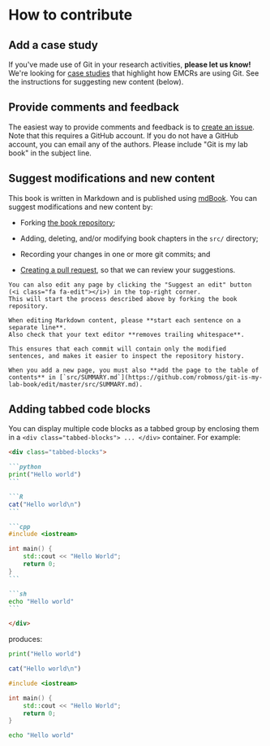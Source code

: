 # How to contribute

## Add a case study

If you've made use of Git in your research activities, **please let us know!**
We're looking for [case studies](case-studies/README.md) that highlight how EMCRs are using Git.
See the instructions for suggesting new content (below).

## Provide comments and feedback

The easiest way to provide comments and feedback is to [create an issue](https://github.com/robmoss/git-is-my-lab-book/issues).
Note that this requires a GitHub account.
If you do not have a GitHub account, you can email any of the authors.
Please include "Git is my lab book" in the subject line.

## Suggest modifications and new content

This book is written in Markdown and is published using [mdBook](https://rust-lang.github.io/mdBook/).
You can suggest modifications and new content by:

- Forking [the book repository](https://github.com/robmoss/git-is-my-lab-book);

- Adding, deleting, and/or modifying book chapters in the `src/` directory;

- Recording your changes in one or more git commits; and

- [Creating a pull request](https://docs.github.com/en/pull-requests/collaborating-with-pull-requests/proposing-changes-to-your-work-with-pull-requests/creating-a-pull-request), so that we can review your suggestions.

```admonish info
You can also edit any page by clicking the "Suggest an edit" button (<i class="fa fa-edit"></i>) in the top-right corner.
This will start the process described above by forking the book repository.
```

```admonish tip
When editing Markdown content, please **start each sentence on a separate line**.
Also check that your text editor **removes trailing whitespace**.

This ensures that each commit will contain only the modified sentences, and makes it easier to inspect the repository history.
```

```admonish tip
When you add a new page, you must also **add the page to the table of contents** in [`src/SUMMARY.md`](https://github.com/robmoss/git-is-my-lab-book/edit/master/src/SUMMARY.md).
```

## Adding tabbed code blocks

You can display multiple code blocks as a tabbed group by enclosing them in a `<div class="tabbed-blocks"> ... </div>` container.
For example:

~~~md
<div class="tabbed-blocks">

```python
print("Hello world")
```

```R
cat("Hello world\n")
```

```cpp
#include <iostream>

int main() {
    std::cout << "Hello World";
    return 0;
}
```

```sh
echo "Hello world"
```

</div>
~~~

produces:

<div class="tabbed-blocks">

```python
print("Hello world")
```

```R
cat("Hello world\n")
```

```cpp
#include <iostream>

int main() {
    std::cout << "Hello World";
    return 0;
}
```

```sh
echo "Hello world"
```

</div>
